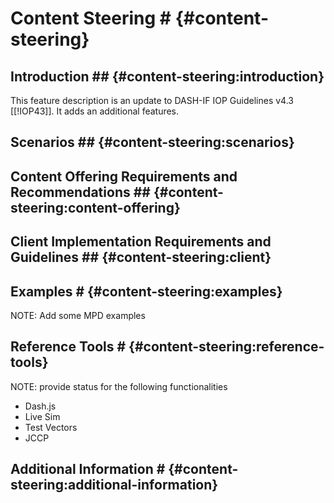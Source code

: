 # Content Steering # {#content-steering}

## Introduction ## {#content-steering:introduction}

This feature description is an update to DASH-IF IOP Guidelines v4.3 [[!IOP43]].
It adds an additional features.

## Scenarios ## {#content-steering:scenarios}


## Content Offering Requirements and Recommendations ## {#content-steering:content-offering}


## Client Implementation Requirements and Guidelines ## {#content-steering:client}



## Examples # {#content-steering:examples}

NOTE: Add some MPD examples

## Reference Tools # {#content-steering:reference-tools}

NOTE: provide status for the following functionalities
  * Dash.js
  * Live Sim
  * Test Vectors
  * JCCP

## Additional Information # {#content-steering:additional-information}



